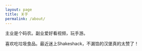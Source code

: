 ```yaml
---
layout: page
title: 关于
permalink: /about/
---
```


主业是个码农。副业爱好看视频，玩手游。

喜欢吃垃圾食品。最近迷上Shakeshack，不漏馅的汉堡真的太赞了！

